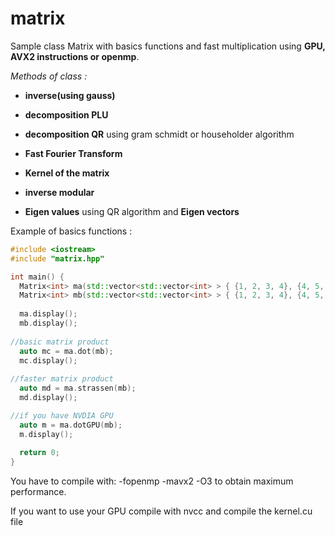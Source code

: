 # matrix
Sample class Matrix with basics functions and fast multiplication using __GPU, AVX2 instructions or openmp__.

_Methods of class :_

* __inverse(using gauss)__

* __decomposition PLU__

* __decomposition QR__ using gram schmidt or householder algorithm

* __Fast Fourier Transform__

* __Kernel of the matrix__

* __inverse modular__

* __Eigen values__ using QR algorithm and __Eigen vectors__



Example of basics functions :

```C++
#include <iostream>
#include "matrix.hpp"

int main() {
  Matrix<int> ma(std::vector<std::vector<int> > { {1, 2, 3, 4}, {4, 5, 6, 7}, {8, 9, 10, 11}, {12, 13, 14, 15}} );
  Matrix<int> mb(std::vector<std::vector<int> > { {1, 2, 3, 4}, {4, 5, 6, 7}, {8, 9, 10, 11}, {12, 13, 14, 15} } );
  
  ma.display();
  mb.display();
  
//basic matrix product
  auto mc = ma.dot(mb);
  mc.display();
  
//faster matrix product
  auto md = ma.strassen(mb);
  md.display();

//if you have NVDIA GPU
  auto m = ma.dotGPU(mb);
  m.display();
  
  return 0;
}

```` 
You have to compile with: -fopenmp -mavx2 -O3  to obtain maximum performance.

If you want to use your GPU compile with nvcc and compile the kernel.cu file
